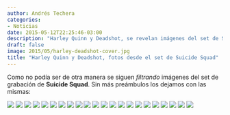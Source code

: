 ```yaml
---
author: Andrés Techera
categories:
- Noticias
date: 2015-05-12T22:25:46-03:00
description: "Harley Quinn y Deadshot, se revelan imágenes del set de Suicide Squad que levantan sospechas acerca del argumento de la película."
draft: false
image: 2015/05/harley-deadshot-cover.jpg
title: "Harley Quinn y Deadshot, fotos desde el set de Suicide Squad"
---
```


Como no podía ser de otra manera se siguen *filtrando* imágenes del set de grabación de **Suicide Squad**.
Sin más preámbulos los dejamos con las mismas:

![](/img/2015/05/harley-deadshot-ds-01.jpg)
![](/img/2015/05/harley-deadshot-ds-02.jpg)
![](/img/2015/05/harley-deadshot-ds-03.jpg)
![](/img/2015/05/harley-deadshot-ds-04.jpg)
![](/img/2015/05/harley-deadshot-ds-05.jpg)
![](/img/2015/05/harley-deadshot-ds-06.jpg)
![](/img/2015/05/harley-deadshot-ds-07.jpg)
![](/img/2015/05/harley-deadshot-ds-08.jpg)
![](/img/2015/05/harley-deadshot-ds-09.jpg)
![](/img/2015/05/harley-deadshot-ds-10.jpg)
![](/img/2015/05/harley-deadshot-cover.jpg)
![](/img/2015/05/harley-deadshot-ds-11.jpg)
![](/img/2015/05/harley-deadshot-ds-12.jpg)
![](/img/2015/05/harley-deadshot-ds-13.jpg)
![](/img/2015/05/harley-deadshot-ds-14.jpg)
![](/img/2015/05/harley-deadshot-ds-15.jpg)
![](/img/2015/05/harley-deadshot-ds-16.jpg)
![](/img/2015/05/harley-deadshot-ds-17.jpg)
![](/img/2015/05/harley-deadshot-ds-18.jpg)
![](/img/2015/05/harley-deadshot-ds-19.jpg)
![](/img/2015/05/harley-deadshot-ds-20.jpg)
![](/img/2015/05/harley-deadshot-ds-21.jpg)

